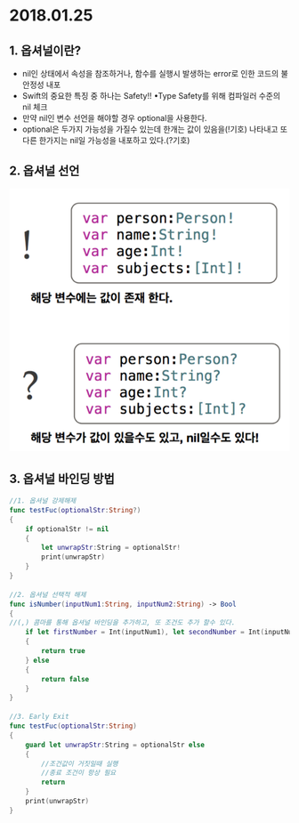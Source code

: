 # 2018.01.25
## 1. 옵셔널이란?
- nil인 상태에서 속성을 참조하거나, 함수를 실행시 발생하는 error로 인한 코드의 불안정성 내포
- Swift의 중요한 특징 중 하나는 Safety!! •Type Safety를 위해 컴파일러 수준의 nil 체크
- 만약 nil인 변수 선언을 해야할 경우 optional을 사용한다.
- optional은 두가지 가능성을 가질수 있는데 한개는 값이 있음을(!기호) 나타내고 또다른 한가지는 nil일 가능성을 내포하고 있다.(?기호)

## 2. 옵셔널 선언
![변수값지정](./Optional.png)

## 3. 옵셔널 바인딩 방법

~~~swift
//1. 옵셔널 강제해제
func testFuc(optionalStr:String?)
{
	if optionalStr != nil
	{
		let unwrapStr:String = optionalStr!
		print(unwrapStr)
	}
}

//2. 옵셔널 선택적 해제
func isNumber(inputNum1:String, inputNum2:String) -> Bool
{
//(,) 콤마를 통해 옵셔널 바인딩을 추가하고, 또 조건도 추가 할수 있다.
	if let firstNumber = Int(inputNum1), let secondNumber = Int(inputNum1)
	{
		return true
	} else
	{
		return false
	}
}

//3. Early Exit
func testFuc(optionalStr:String)
{
	guard let unwrapStr:String = optionalStr else
	{
		//조건값이 거짓일때 실행
		//종료 조건이 항상 필요
		return
	}
	print(unwrapStr)
}
~~~